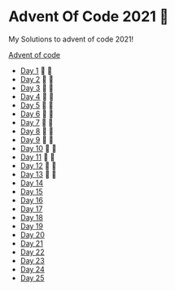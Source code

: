 # Advent Of Code 2021 🎄
My Solutions to advent of code 2021!

  [Advent of code](https://adventofcode.com/)

- [Day 1](https://github.com/Frankcs96/Advent-Of-Code-2021-/tree/main/day01) 🌟 🌟
- [Day 2](https://github.com/Frankcs96/Advent-Of-Code-2021-/tree/main/day02) 🌟 🌟
- [Day 3](https://github.com/Frankcs96/Advent-Of-Code-2021-/tree/main/day03) 🌟 🌟
- [Day 4](https://github.com/Frankcs96/Advent-Of-Code-2021-/tree/main/day04) 🌟 🌟
- [Day 5](https://github.com/Frankcs96/Advent-Of-Code-2021-/tree/main/day05) 🌟 🌟
- [Day 6](https://github.com/Frankcs96/Advent-Of-Code-2021-/tree/main/day06) 🌟 🌟
- [Day 7](https://github.com/Frankcs96/Advent-Of-Code-2021-/tree/main/day07) 🌟 🌟
- [Day 8](https://github.com/Frankcs96/Advent-Of-Code-2021-/tree/main/day08) 🌟 🌟
- [Day 9](https://github.com/Frankcs96/Advent-Of-Code-2021-/tree/main/day09) 🌟 🌟
- [Day 10](https://github.com/Frankcs96/Advent-Of-Code-2021-/tree/main/day10) 🌟 🌟
- [Day 11](https://github.com/Frankcs96/Advent-Of-Code-2021-/tree/main/day11) 🌟 🌟
- [Day 12](https://github.com/Frankcs96/Advent-Of-Code-2021-/tree/main/day12) 🌟 🌟
- [Day 13](https://github.com/Frankcs96/Advent-Of-Code-2021-/tree/main/day13) 🌟 🌟
- [Day 14](#)
- [Day 15](#)
- [Day 16](#)
- [Day 17](#)
- [Day 18](#)
- [Day 19](#)
- [Day 20](#)
- [Day 21](#)
- [Day 22](#)
- [Day 23](#)
- [Day 24](#)
- [Day 25](#)
